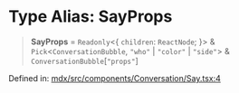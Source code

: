 # Type Alias: SayProps

> **SayProps** = `Readonly`\<\{ `children`: `ReactNode`; \}\> & `Pick`\<`ConversationBubble`, `"who"` \| `"color"` \| `"side"`\> & `ConversationBubble`\[`"props"`\]

Defined in: [mdx/src/components/Conversation/Say.tsx:4](https://github.com/laruss/react-text-game/blob/4915125f9c22f1259a088eb59b920654db3f32d0/packages/mdx/src/components/Conversation/Say.tsx#L4)

